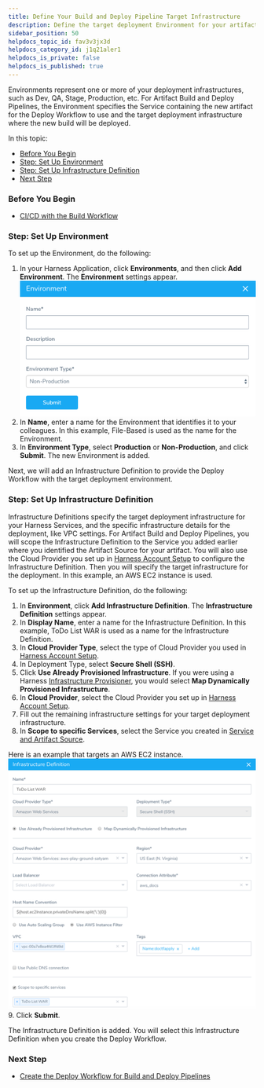 ```yaml
---
title: Define Your Build and Deploy Pipeline Target Infrastructure
description: Define the target deployment Environment for your artifacts.
sidebar_position: 50
helpdocs_topic_id: fav3v3jx3d
helpdocs_category_id: j1q21aler1
helpdocs_is_private: false
helpdocs_is_published: true
---
```


Environments represent one or more of your deployment infrastructures, such as Dev, QA, Stage, Production, etc. For Artifact Build and Deploy Pipelines, the Environment specifies the Service containing the new artifact for the Deploy Workflow to use and the target deployment infrastructure where the new build will be deployed.

In this topic:

* [Before You Begin](4-environment.md#before-you-begin)
* [Step: Set Up Environment](4-environment.md#step-set-up-environment)
* [Step: Set Up Infrastructure Definition](4-environment.md#step-set-up-infrastructure-definition)
* [Next Step](4-environment.md#next-step)

### Before You Begin

* [CI/CD with the Build Workflow](../concepts-cd/deployment-types/ci-cd-with-the-build-workflow.md)

### Step: Set Up Environment

To set up the Environment, do the following:

1. In your Harness Application, click **Environments**, and then click **Add Environment**. The **Environment** settings appear.![](./static/4-environment-08.png)
2. In **Name**, enter a name for the Environment that identifies it to your colleagues. In this example, File-Based is used as the name for the Environment.
3. In **Environment Type**, select **Production** or **Non-Production**, and click **Submit**. The new Environment is added.

Next, we will add an Infrastructure Definition to provide the Deploy Workflow with the target deployment environment.

### Step: Set Up Infrastructure Definition

Infrastructure Definitions specify the target deployment infrastructure for your Harness Services, and the specific infrastructure details for the deployment, like VPC settings. For Artifact Build and Deploy Pipelines, you will scope the ​Infrastructure Definition to the Service you added earlier where you identified the Artifact Source for your artifact. You will also use the Cloud Provider you set up in [Harness Account Setup](1-harness-accountsetup.md) to configure the ​Infrastructure Definition. Then you will specify the target infrastructure for the deployment. In this example, an AWS EC2 instance is used.

To set up the ​Infrastructure Definition, do the following:

1. In **Environment**, click **Add ​Infrastructure Definition**. The **​Infrastructure Definition** settings appear.
2. In **Display Name**, enter a name for the Infrastructure Definition. In this example, ToDo List WAR is used as a name for the Infrastructure Definition.
3. In **Cloud Provider Type**, select the type of Cloud Provider you used in [Harness Account Setup](1-harness-accountsetup.md).
4. In Deployment Type, select **Secure Shell (SSH)**.
5. Click **Use Already Provisioned Infrastructure**. If you were using a Harness [Infrastructure Provisioner](../model-cd-pipeline/infrastructure-provisioner/add-an-infra-provisioner.md), you would select **Map Dynamically Provisioned Infrastructure**.
6. In **Cloud Provider**, select the Cloud Provider you set up in [Harness Account Setup](1-harness-accountsetup.md).
7. Fill out the remaining infrastructure settings for your target deployment infrastructure.
8. In **Scope to specific Services**, select the Service you created in [Service and Artifact Source](2-service-and-artifact-source.md).  
  
Here is an example that targets an AWS EC2 instance.![](./static/4-environment-09.png)
9. Click **Submit**.  
  
The Infrastructure Definition is added. You will select this Infrastructure Definition when you create the Deploy Workflow.

### Next Step

* [Create the Deploy Workflow for Build and Deploy Pipelines](5-deploy-workflow.md)

